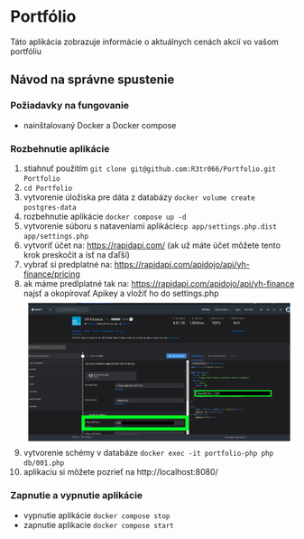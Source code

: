 # Portfólio
Táto aplikácia zobrazuje informácie o aktuálnych cenách akcií vo vašom portfóliu

## Návod na správne spustenie
### Požiadavky na fungovanie
- nainštalovaný Docker a Docker compose

### Rozbehnutie aplikácie
1. stiahnuť použitím `git clone git@github.com:R3tr066/Portfolio.git Portfolio`
2. `cd Portfolio`
3. vytvorenie úložiska pre dáta z databázy `docker volume create postgres-data`
4. rozbehnutie aplikácie `docker compose up -d`
5. vytvorenie súboru s nataveniami aplikácie`cp app/settings.php.dist app/settings.php`
6. vytvoriť účet na: https://rapidapi.com/ (ak už máte účet môžete tento krok preskočit a ísť na ďaľší)
7. vybrať si predplatné na: https://rapidapi.com/apidojo/api/yh-finance/pricing
8. ak máme predlplatné tak na: https://rapidapi.com/apidojo/api/yh-finance naj́sť a okopírovať Apikey a vložiť ho do settings.php ![Apikey](img/Apikey.jpg)
6. vytvorenie schémy v databáze `docker exec -it portfolio-php php db/001.php`
7. aplikaciu si môžete pozrieť na http://localhost:8080/
### Zapnutie a vypnutie aplikácie
- vypnutie aplikácie `docker compose stop`
- zapnutie aplikacie `docker compose start`
